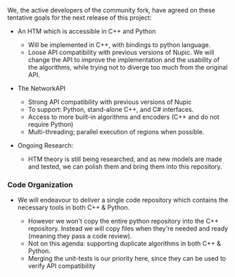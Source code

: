 

We, the active developers of the community fork, have agreed on these tentative goals for the next release of this project:

*    An HTM which is accessible in C++ and Python
       - Will be implemented in C++, with bindings to python language.
       - Loose API compatibility with previous versions of Nupic. We will change the API to improve the implementation and the usability of the algorithms, while trying not to diverge too much from the original API.

*    The NetworkAPI
       - Strong API compatibility with previous versions of Nupic
       - To support: Python, stand-alone C++, and C# interfaces.
       - Access to more built-in algorithms and encoders (C++ and do not require Python)
       - Multi-threading; parallel execution of regions when possible.

*    Ongoing Research:
       - HTM theory is still being researched, and as new models are made and tested, we can polish them and bring them into this repository.

### Code Organization

* We will endeavour to deliver a single code repository which contains the necessary tools in both C++ & Python.

   - However we won't copy the entire python repository into the C++ repository. Instead we will copy files when they're needed and ready (meaning they pass a code review).
  -  Not on this agenda: supporting duplicate algorithms in both C++ & Python.
   - Merging the unit-tests is our priority here, since they can be used to verify API compatibility
